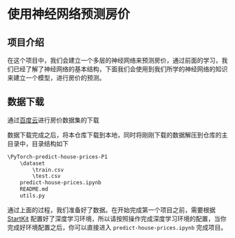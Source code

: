 # 使用神经网络预测房价



## 项目介绍

在这个项目中，我们会建立一个多层的神经网络来预测房价，通过前面的学习，我们已经了解了神经网络的基本结构，下面我们会使用到我们所学的神经网络的知识来建立一个模型，进行房价的预测。



## 数据下载

通过[百度云](https://pan.baidu.com/s/1Q9wyXwPjENWwLzyzvOm5Ow)进行房价数据集的下载

数据下载完成之后，将本仓库下载到本地，同时将刚刚下载的数据解压到仓库的主目录中，目录结构如下

```bash
\PyTorch-predict-house-prices-P1
	\dataset
		\train.csv
		\test.csv
	predict-house-prices.ipynb
	README.md
	utils.py
```

通过上面的过程，我们准备好了数据。在开始完成第一个项目之前，需要根据 [StartKit](https://github.com/sharedeeply/DeepLearning-StartKit) 配置好了深度学习环境，所以请按照操作完成深度学习环境的配置，当你完成好环境配置之后，你可以直接进入 `predict-house-prices.ipynb` 完成项目。
